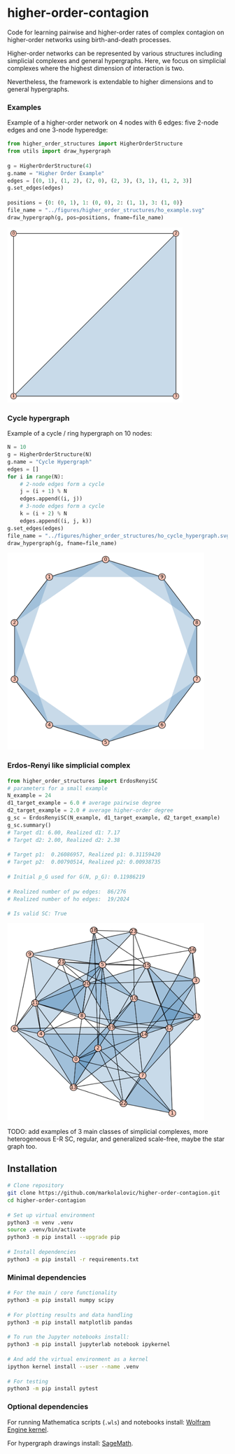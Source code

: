# higher-order-contagion
Code for learning pairwise and higher-order rates of complex contagion on higher-order networks using birth-and-death processes.

Higher-order networks can be represented by various structures including simplicial complexes and general hypergraphs. Here, we focus on simplicial complexes where the highest dimension of interaction is two. 

Nevertheless, the framework is extendable to higher dimensions and to general hypergraphs.

### Examples
Example of a higher-order network on 4 nodes with 6 edges: five 2-node edges and one 3-node hyperedge:
```python
from higher_order_structures import HigherOrderStructure
from utils import draw_hypergraph

g = HigherOrderStructure(4)
g.name = "Higher Order Example"
edges = [(0, 1), (1, 2), (2, 0), (2, 3), (3, 1), (1, 2, 3)]
g.set_edges(edges)

positions = {0: (0, 1), 1: (0, 0), 2: (1, 1), 3: (1, 0)}
file_name = "../figures/higher_order_structures/ho_example.svg"
draw_hypergraph(g, pos=positions, fname=file_name)
```
<img src="figures/higher_order_structures/ho_example.svg" alt="Higher Order Example" width="400" height="400">

### Cycle hypergraph
Example of a cycle / ring hypergraph on 10 nodes:
```python
N = 10
g = HigherOrderStructure(N)
g.name = "Cycle Hypergraph"
edges = []
for i in range(N):
    # 2-node edges form a cycle
    j = (i + 1) % N
    edges.append((i, j))
    # 3-node edges form a cycle
    k = (i + 2) % N
    edges.append((i, j, k))
g.set_edges(edges)
file_name = "../figures/higher_order_structures/ho_cycle_hypergraph.svg"
draw_hypergraph(g, fname=file_name)
```
<img src="figures/higher_order_structures/ho_cycle_hypergraph.svg" alt="Cycle Hypergraph" width="450" height="450">

### Erdos-Renyi like simplicial complex
```python
from higher_order_structures import ErdosRenyiSC
# parameters for a small example
N_example = 24
d1_target_example = 6.0 # average pairwise degree
d2_target_example = 2.0 # average higher-order degree
g_sc = ErdosRenyiSC(N_example, d1_target_example, d2_target_example)
g_sc.summary()
# Target d1: 6.00, Realized d1: 7.17
# Target d2: 2.00, Realized d2: 2.38

# Target p1:  0.26086957, Realized p1: 0.31159420
# Target p2:  0.00790514, Realized p2: 0.00938735

# Initial p_G used for G(N, p_G): 0.11986219

# Realized number of pw edges:  86/276
# Realized number of ho edges:  19/2024

# Is valid SC: True
```
<img src="figures/higher_order_structures/ho_erdos_renyi_sc_spring_layout.svg" alt="Erdos-Renyi SC" width="450" height="450">

TODO: add examples of 3 main classes of simplicial complexes, more heterogeneous E-R SC, regular, and generalized scale-free, maybe the star graph too.

## Installation
```bash
# Clone repository
git clone https://github.com/markolalovic/higher-order-contagion.git
cd higher-order-contagion

# Set up virtual environment
python3 -m venv .venv
source .venv/bin/activate
python3 -m pip install --upgrade pip

# Install dependencies
python3 -m pip install -r requirements.txt
```

### Minimal dependencies
```bash
# For the main / core functionality
python3 -m pip install numpy scipy

# For plotting results and data handling
python3 -m pip install matplotlib pandas

# To run the Jupyter notebooks install:
python3 -m pip install jupyterlab notebook ipykernel

# And add the virtual environment as a kernel
ipython kernel install --user --name .venv

# For testing
python3 -m pip install pytest
```

### Optional dependencies
For running Mathematica scripts (`.wls`) and notebooks install: [Wolfram Engine kernel](https://www.wolfram.com/engine/index.php.en). 

For hypergraph drawings install: [SageMath](https://www.sagemath.org/).